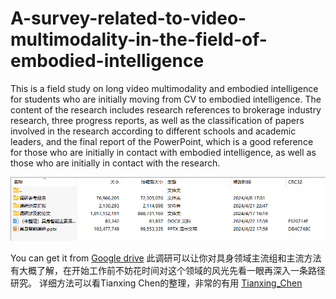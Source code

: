 # A-survey-related-to-video-multimodality-in-the-field-of-embodied-intelligence
This is a field study on long video multimodality and embodied intelligence for students who are initially moving from CV to embodied intelligence.
The content of the research includes research references to brokerage industry research, three progress reports, as well as the classification of papers involved in the research according to different schools and academic leaders, and the final report of the PowerPoint, which is a good reference for those who are initially in contact with embodied intelligence, as well as those who are initially in contact with the research.


![image](https://github.com/YuanKJing/A-survey-related-to-video-multimodality-in-the-field-of-embodied-intelligence/blob/main/content.png)


You can get it from 
[Google drive](https://drive.google.com/file/d/1uObMd_t_LLKJloBLLhcxuq4I5PzncK6P/view?usp=drive_link)
此调研可以让你对具身领域主流组和主流方法有大概了解，在开始工作前不妨花时间对这个领域的风光先看一眼再深入一条路径研究。
详细方法可以看Tianxing Chen的整理，非常的有用
[Tianxing_Chen]([https://drive.google.com/file/d/1uObMd_t_LLKJloBLLhcxuq4I5PzncK6P/view?usp=drive_link](https://github.com/TianxingChen/Embodied-AI-Guide))
